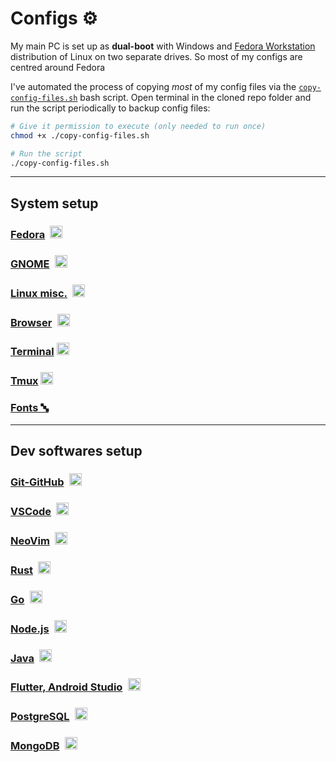 # Configs ⚙️

My main PC is set up as **dual-boot** with Windows and [Fedora Workstation](https://fedoraproject.org/workstation/) distribution of Linux on two separate drives. So most of my configs are centred around Fedora

I've automated the process of copying _most_ of my config files via the [`copy-config-files.sh`](https://github.com/datkumar/Configs/blob/main/copy-config-files.sh) bash script. Open terminal in the cloned repo folder and run the script periodically to backup config files:

```sh
# Give it permission to execute (only needed to run once)
chmod +x ./copy-config-files.sh

# Run the script
./copy-config-files.sh
```

<!-- File-types okay to link as relative urls: .txt, .html, .json, .conf -->
<!-- For other files, use any of these two url formats: -->
<!-- https://github.com/datkumar/Configs/blob/main/FILE_PATH_FROM_PROJECT_ROOT -->
<!-- https://raw.githubusercontent.com/datkumar/Configs/refs/heads/main/FILE_PATH_FROM_PROJECT_ROOT -->

---

## System setup

### [Fedora](./Fedora/README.md)&ensp;<img alt="Fedora" src='https://upload.wikimedia.org/wikipedia/commons/4/41/Fedora_icon_%282021%29.svg' height="20">

### [GNOME](./GNOME/README.md)&ensp;<img alt="GNOME" src='https://upload.wikimedia.org/wikipedia/commons/thumb/3/39/Gnomelogo-footprint.svg/833px-Gnomelogo-footprint.svg.png' height="20">

### [Linux misc.](./Linux-misc/README.md)&ensp;<img alt="Linux" src="https://upload.wikimedia.org/wikipedia/commons/thumb/3/35/Tux.svg/506px-Tux.svg.png" height="20">

### [Browser](./Browser/README.md)&ensp;<img alt="Firefox" src='https://upload.wikimedia.org/wikipedia/commons/a/a0/Firefox_logo%2C_2019.svg' height="20">

### [Terminal](./Terminal/README.md) <img alt="Terminal" src='https://upload.wikimedia.org/wikipedia/commons/d/da/GNOME_Terminal_icon_2019.svg' height="20">

### [Tmux](./Tmux/README.md) <img alt="Tmux" src="https://raw.githubusercontent.com/tmux/tmux/c8677d3272b69587d8c4e7e5ef9da405e552e8ae/logo/tmux-logomark.svg" height="20">

### [Fonts 🔤](./Fonts/README.md)

<!-- ### [Firmware](./Firmware/README.md)  -->

---

## Dev softwares setup

### [Git-GitHub](./Git-GitHub/README.md)&ensp;<img alt="Git" src='https://git-scm.com/images/logos/downloads/Git-Icon-1788C.svg' height="20">

### [VSCode](./VSCode/README.md)&ensp;<img alt="VSCode" src='https://upload.wikimedia.org/wikipedia/commons/9/9a/Visual_Studio_Code_1.35_icon.svg' height="20">

### [NeoVim](./NeoVim/README.md)&ensp;<img alt="NeoVim" src='https://upload.wikimedia.org/wikipedia/commons/3/3a/Neovim-mark.svg' height="20">

### [Rust](./Rust/README.md)&ensp;<img alt="Rust" src='https://rustacean.net/assets/rustacean-flat-happy.png' height="20">

### [Go](./Go/README.md)&ensp;<img alt="Go" src='https://www.svgrepo.com/show/373635/go-gopher.svg' height="20">

### [Node.js](./NodeJs/README.md)&ensp;<img alt="Node.js" src='https://upload.wikimedia.org/wikipedia/commons/d/d9/Node.js_logo.svg' height="20">

### [Java](./Java/README.md)&ensp;<img alt="Java" src='https://www.svgrepo.com/show/452234/java.svg' height="20">

### [Flutter, Android Studio](./Flutter/README.md)&ensp;<img alt="Flutter" src='https://storage.googleapis.com/cms-storage-bucket/4fd5520fe28ebf839174.svg' height="20">

### [PostgreSQL](./Postgres/README.md)&ensp;<img alt="PostgreSQL" src='https://upload.wikimedia.org/wikipedia/commons/2/29/Postgresql_elephant.svg' height="20">

### [MongoDB](./MongoDB/README.md)&ensp;<img alt="MongoDB"  src="https://www.svgrepo.com/show/373845/mongo.svg" height="20">

<!-- ### [IntelliJ](./IntelliJ/README.md)&ensp;<img alt="IntelliJ" src='https://upload.wikimedia.org/wikipedia/commons/thumb/9/9c/IntelliJ_IDEA_Icon.svg/1200px-IntelliJ_IDEA_Icon.svg.png' height="20"> -->

<!-- ### [Ruby](./Ruby/README.md)&ensp;<img alt="Ruby" src="https://upload.wikimedia.org/wikipedia/commons/7/73/Ruby_logo.svg" height="20"> -->

<!-- ### [Anaconda, Python](./Anaconda_Python/README.md)&ensp;<img alt="Anaconda" src='https://cdn3.iconfinder.com/data/icons/logos-and-brands-adobe/512/267_Python-512.png' height="20"> -->
